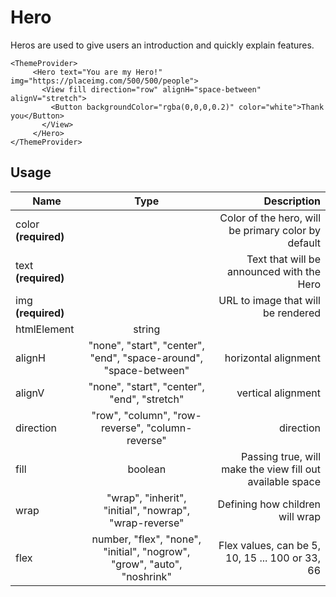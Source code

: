 <!-- 
This is an auto-generated markdown. 
You can change it in "/Users/daniel/Dev/allthings/elements/src/Hero/Hero.tsx" and run build:docs to update this file.
-->
# Hero
Heros are used to give users an introduction and quickly explain features.

```example
<ThemeProvider>
     <Hero text="You are my Hero!" img="https://placeimg.com/500/500/people">
       <View fill direction="row" alignH="space-between" alignV="stretch">
         <Button backgroundColor="rgba(0,0,0,0.2)" color="white">Thank you</Button>
       </View>
     </Hero>
</ThemeProvider>
```
## Usage
| Name        | Type           | Description  |
| ----------- |:--------------:| ------------:|
|color **(required)**||Color of the hero, will be primary color by default
|text **(required)**||Text that will be announced with the Hero
|img **(required)**||URL to image that will be rendered
|htmlElement|string|
|alignH|"none", "start", "center", "end", "space-around", "space-between"|horizontal alignment
|alignV|"none", "start", "center", "end", "stretch"|vertical alignment
|direction|"row", "column", "row-reverse", "column-reverse"|direction
|fill|boolean|Passing true, will make the view fill out available space
|wrap|"wrap", "inherit", "initial", "nowrap", "wrap-reverse"|Defining how children will wrap
|flex|number, "flex", "none", "initial", "nogrow", "grow", "auto", "noshrink"|Flex values, can be 5, 10, 15 ... 100 or 33, 66
